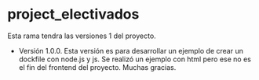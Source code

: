 # project_electivados
Esta rama tendra las versiones 1 del proyecto.
- Versión 1.0.0. Esta versión es para desarrollar un ejemplo de crear un dockfile con node.js y js. Se realizó un ejemplo con html pero ese no es el fin del frontend del proyecto. Muchas gracias.
